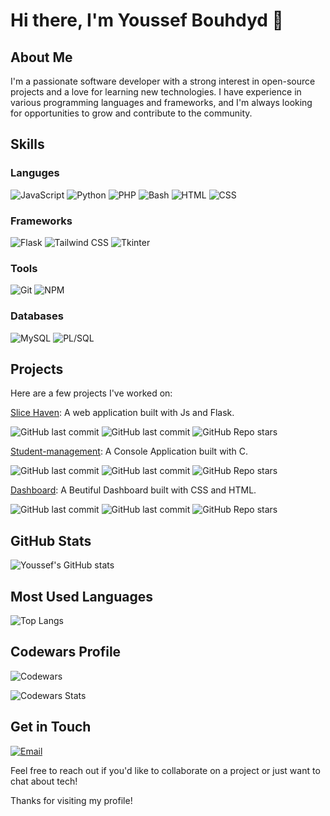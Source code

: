 # Hi there, I'm Youssef Bouhdyd 👋

## About Me
I'm a passionate software developer with a strong interest in open-source projects and a love for learning new technologies. I have experience in various programming languages and frameworks, and I'm always looking for opportunities to grow and contribute to the community.

## Skills

### Languges
![JavaScript](https://img.shields.io/badge/JavaScript-F7DF1E?style=for-the-badge&logo=javascript&logoColor=black)
![Python](https://img.shields.io/badge/Python-3776AB?style=for-the-badge&logo=python&logoColor=white)
![PHP](https://img.shields.io/badge/PHP-777BB4?style=for-the-badge&logo=php&logoColor=white)
![Bash](https://img.shields.io/badge/Bash-121011?style=for-the-badge&logo=gnubash&logoColor=white)
![HTML](https://img.shields.io/badge/HTML5-E34F26?style=for-the-badge&logo=html5&logoColor=white)
![CSS](https://img.shields.io/badge/CSS3-1572B6?style=for-the-badge&logo=css3&logoColor=white)


### Frameworks
![Flask](https://img.shields.io/badge/Flask-000000?style=for-the-badge&logo=flask&logoColor=white)
![Tailwind CSS](https://img.shields.io/badge/Tailwind_CSS-38B2AC?style=for-the-badge&logo=tailwind-css&logoColor=white)
![Tkinter](https://img.shields.io/badge/Tkinter-FF6F00?style=for-the-badge&logo=python&logoColor=white)

### Tools
![Git](https://img.shields.io/badge/Git-F05032?style=for-the-badge&logo=git&logoColor=white)
![NPM](https://img.shields.io/badge/NPM-CB3837?style=for-the-badge&logo=npm&logoColor=white)

### Databases
![MySQL](https://img.shields.io/badge/MySQL-4479A1?style=for-the-badge&logo=mysql&logoColor=white)
![PL/SQL](https://img.shields.io/badge/PL%2FSQL-CC2927?style=for-the-badge&logo=oracle&logoColor=white)


## Projects
Here are a few projects I've worked on:

[Slice Haven](https://github.com/YoussefBouhdyd/slice-haven): A web application built with Js and Flask.


![GitHub last commit](https://img.shields.io/github/repo-size/YoussefBouhdyd/slice-haven?style=for-the-badge)
![GitHub last commit](https://img.shields.io/github/last-commit/YoussefBouhdyd/slice-haven?style=for-the-badge)
![GitHub Repo stars](https://img.shields.io/github/stars/YoussefBouhdyd/slice-haven?style=for-the-badge)



[Student-management](https://github.com/YoussefBouhdyd/Studuents-manegment): A Console Application built with C.


![GitHub last commit](https://img.shields.io/github/repo-size/YoussefBouhdyd/Studuents-manegment?style=for-the-badge)
![GitHub last commit](https://img.shields.io/github/last-commit/YoussefBouhdyd/Studuents-manegment?style=for-the-badge)
![GitHub Repo stars](https://img.shields.io/github/stars/YoussefBouhdyd/Studuents-manegment?style=for-the-badge)


[Dashboard](https://github.com/YoussefBouhdyd/Dashboard): A Beutiful Dashboard built with CSS and HTML.

![GitHub last commit](https://img.shields.io/github/repo-size/YoussefBouhdyd/Dashboard?style=for-the-badge)
![GitHub last commit](https://img.shields.io/github/last-commit/YoussefBouhdyd/Dashboard?style=for-the-badge)
![GitHub Repo stars](https://img.shields.io/github/stars/YoussefBouhdyd/Dashboard?style=for-the-badge)

## GitHub Stats
![Youssef's GitHub stats](https://github-readme-stats.vercel.app/api?username=YoussefBouhdyd&show_icons=true&theme=radical)

## Most Used Languages
![Top Langs](https://github-readme-stats.vercel.app/api/top-langs/?username=YoussefBouhdyd&layout=compact&theme=radical)

## Codewars Profile
![Codewars](https://www.codewars.com/users/Bouhdyd/badges/large)

![Codewars Stats](https://github.r2v.ch/codewars?user=Bouhdyd&theme=dark&hide_clan=true)




## Get in Touch
[![Email](https://img.shields.io/badge/Email-D14836?style=for-the-badge&logo=gmail&logoColor=white)](bouhdyd2004@gmail.com)


Feel free to reach out if you'd like to collaborate on a project or just want to chat about tech!

Thanks for visiting my profile!
